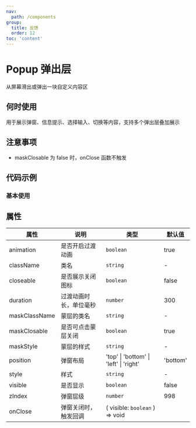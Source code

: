 ```yaml
---
nav:
  path: /components
group:
  title: 反馈
  order: 12
toc: 'content'
---
```


# Popup 弹出层
从屏幕滑出或弹出一块自定义内容区
## 何时使用
用于展示弹窗、信息提示、选择输入、切换等内容，支持多个弹出层叠加展示

## 注意事项
- maskClosable 为 false 时，onClose 函数不触发

## 代码示例
### 基本使用
<code src='pages/Popup/index'></code>



## 属性

| 属性 | 说明 | 类型 | 默认值 |
| -----|-----|-----|-----|
| animation | 是否开启过渡动画 | `boolean` | true |  
| className | 类名 | `string` | - | 
| closeable | 是否展示关闭图标 | `boolean` | false |
| duration | 过渡动画时长，单位毫秒 | `number` | 300 | 
| maskClassName | 蒙层的类名 | `string` | - | 
| maskClosable | 是否可点击蒙层关闭 | `boolean` | true |
| maskStyle | 蒙层的样式 | `string` | - | 
| position | 弹窗布局 | 'top' \| 'bottom' \| 'left' \| 'right' | 'bottom' | 
| style | 样式 | `string` | - |
| visible |  是否显示 | `boolean` | false | 
| zIndex | 弹窗层级 | `number` | 998 | 
| onClose | 弹窗关闭时，触发回调 | ( visible: `boolean` ) => void |


